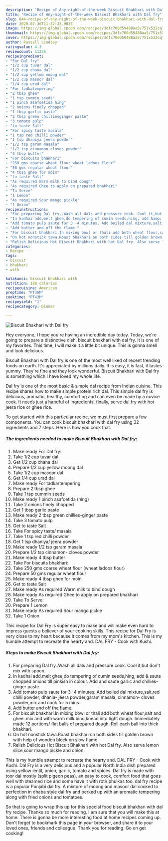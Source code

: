 ```yaml
---
description: "Recipe of Any-night-of-the-week Biscuit Bhakhari with Dal fry"
title: "Recipe of Any-night-of-the-week Biscuit Bhakhari with Dal fry"
slug: 844-recipe-of-any-night-of-the-week-biscuit-bhakhari-with-dal-fry
date: 2020-07-30T11:32:33.983Z
image: https://img-global.cpcdn.com/recipes/3dfc700d59488aa5/751x532cq70/biscuit-bhakhari-with-dal-fry-recipe-main-photo.jpg
thumbnail: https://img-global.cpcdn.com/recipes/3dfc700d59488aa5/751x532cq70/biscuit-bhakhari-with-dal-fry-recipe-main-photo.jpg
cover: https://img-global.cpcdn.com/recipes/3dfc700d59488aa5/751x532cq70/biscuit-bhakhari-with-dal-fry-recipe-main-photo.jpg
author: Russell Lindsey
ratingvalue: 4.3
reviewcount: 11236
recipeingredient:
- "For Dal fry"
- "1/2 cup tuvar dal"
- "1/2 cup chana dal"
- "1/2 cup yellow moong dal"
- "1/2 cup masoor dal"
- "1/4 cup urad dal"
- "For tadkatempering"
- "2 tbsp ghee"
- "1 tsp cummin seeds"
- "1 pinch asafoetida hing"
- "2 onions finely chopped"
- "1 tbsp garlic paste"
- "2 tbsp green chilliesginger paste"
- "3 tomato pulp"
- "to taste Salt"
- "For spicy taste masala"
- "1 tsp red chilli powder"
- "1 tsp dhaniya jeera powder"
- "1/2 tsp garam masala"
- "1/2 tsp cinnamon cloves powder"
- "4 tbsp butter"
- "For biscuits bhakhari"
- "250 gms coarse wheat flour wheat ladoos flour"
- "50 gms regular wheat flour"
- "4 tbsp ghee for moin"
- "to taste Salt"
- "As required Warm milk to bind dough"
- "As required Ghee to apply on prepared bhakhari"
- "To Serve"
- "1 Lemon"
- "As required Sour mango pickle"
- "1 Onion"
recipeinstructions:
- "For preparing Dal fry..Wash all dals and pressure cook. Cool it,but don&#39;t mix with spoon."
- "In kadhai add,melt ghee,do tempering of cumin seeds,hing, add &amp; saute chopped onions till pinkish in colour. Add and saute garlic and chillies-ginger paste."
- "Add tomato pulp saute for 3 -4 minutes. Add boiled dal mixture,salt,red chilli powder, dhania- jeera powder,garam masala, cinnamon- cloves powder,mix and cook for 5 mins."
- "Add butter and off the flame."
- "For biscuit bhakhari.In mixing bowl or thali add both wheat flour,salt and ghee..mix and with warm milk bind,knead into tight dough. Immediately made 12 portions/ flat balls of prepared dough. Roll each ball into thick bhakhari."
- "On hot nonstick tawa.Roast bhakhari on both sides till golden brown with help of wooden block on slow flame."
- "Relish Delicious Hot Biscuit Bhakhari with hot Dal fry. Also serve lemon slice,sour mango pickle and onion."
categories:
- Recipe
tags:
- biscuit
- bhakhari
- with

katakunci: biscuit bhakhari with 
nutrition: 188 calories
recipecuisine: American
preptime: "PT36M"
cooktime: "PT43M"
recipeyield: "1"
recipecategory: Dinner

---
```



![Biscuit Bhakhari with Dal fry](https://img-global.cpcdn.com/recipes/3dfc700d59488aa5/751x532cq70/biscuit-bhakhari-with-dal-fry-recipe-main-photo.jpg)

Hey everyone, I hope you're having an incredible day today. Today, we're going to prepare a distinctive dish, biscuit bhakhari with dal fry. It is one of my favorites. This time, I will make it a little bit unique. This is gonna smell and look delicious.

Biscuit Bhakhari with Dal fry is one of the most well liked of recent trending foods on earth. It's appreciated by millions daily. It is easy, it is fast, it tastes yummy. They're fine and they look wonderful. Biscuit Bhakhari with Dal fry is something which I have loved my whole life.

Dal fry is one of the most basic &amp; simple dal recipe from Indian cuisine. This recipe shares how to make simple protein rich dal. This simple dal fry is delicious, aromatic, healthy, comforting and can even be made by a novice cook. It needs just a handful of ingredients. finally, serve dal fry with hot jeera rice or ghee rice.


To get started with this particular recipe, we must first prepare a few components. You can cook biscuit bhakhari with dal fry using 32 ingredients and 7 steps. Here is how you cook that.

<!--inarticleads1-->

##### The ingredients needed to make Biscuit Bhakhari with Dal fry:

1. Make ready For Dal fry:
1. Take 1/2 cup tuvar dal
1. Get 1/2 cup chana dal
1. Prepare 1/2 cup yellow moong dal
1. Take 1/2 cup masoor dal
1. Get 1/4 cup urad dal
1. Make ready For tadka/tempering
1. Prepare 2 tbsp ghee
1. Take 1 tsp cummin seeds
1. Make ready 1 pinch asafoetida (hing)
1. Take 2 onions finely chopped
1. Get 1 tbsp garlic paste
1. Make ready 2 tbsp green chillies-ginger paste
1. Take 3 tomato pulp
1. Get to taste Salt
1. Take For spicy taste/ masala
1. Take 1 tsp red chilli powder
1. Get 1 tsp dhaniya/ jeera powder
1. Make ready 1/2 tsp garam masala
1. Prepare 1/2 tsp cinnamon- cloves powder
1. Make ready 4 tbsp butter
1. Take For biscuits bhakhari:
1. Take 250 gms coarse wheat flour (wheat ladoos flour)
1. Prepare 50 gms regular wheat flour
1. Make ready 4 tbsp ghee for moin
1. Get to taste Salt
1. Make ready As required Warm milk to bind dough
1. Make ready As required Ghee to apply on prepared bhakhari
1. Take To Serve:
1. Prepare 1 Lemon
1. Make ready As required Sour mango pickle
1. Take 1 Onion


This recipe for Dal Fry is super easy to make and will make even hard to impress guests a believer of your cooking skills. This recipe for Dal Fry is very close to my heart because it comes from my mom&#39;s kitchen. This is my humble attempt to recreate the hearty and. DAL FRY - Cook with Kushi. 

<!--inarticleads2-->

##### Steps to make Biscuit Bhakhari with Dal fry:

1. For preparing Dal fry..Wash all dals and pressure cook. Cool it,but don&#39;t mix with spoon.
1. In kadhai add,melt ghee,do tempering of cumin seeds,hing, add &amp; saute chopped onions till pinkish in colour. Add and saute garlic and chillies-ginger paste.
1. Add tomato pulp saute for 3 -4 minutes. Add boiled dal mixture,salt,red chilli powder, dhania- jeera powder,garam masala, cinnamon- cloves powder,mix and cook for 5 mins.
1. Add butter and off the flame.
1. For biscuit bhakhari.In mixing bowl or thali add both wheat flour,salt and ghee..mix and with warm milk bind,knead into tight dough. Immediately made 12 portions/ flat balls of prepared dough. Roll each ball into thick bhakhari.
1. On hot nonstick tawa.Roast bhakhari on both sides till golden brown with help of wooden block on slow flame.
1. Relish Delicious Hot Biscuit Bhakhari with hot Dal fry. Also serve lemon slice,sour mango pickle and onion.


This is my humble attempt to recreate the hearty and. DAL FRY - Cook with Kushi. Dal Fry is a very delicious and a popular North India dish prepared using yellow lentil, onion, garlic, tomato and spices. Dal fry is made with toor dal mostly (split pigeon peas), an easy to cook, comfort food that goes well with steamed rice and some have it with roti/ phulkas too. dal fry recipe is a popular Punjabi dal fry. A mixture of moong and masoor dal cooked to perfection in dhaba style dal fry and perked up with an aromatic tempering along with fried onions and tomatoes. 

So that is going to wrap this up for this special food biscuit bhakhari with dal fry recipe. Thanks so much for reading. I am sure that you will make this at home. There is gonna be more interesting food at home recipes coming up. Don't forget to bookmark this page in your browser, and share it to your loved ones, friends and colleague. Thank you for reading. Go on get cooking!
